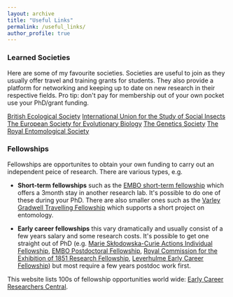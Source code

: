 ```yaml
---
layout: archive
title: "Useful Links"
permalink: /useful_links/
author_profile: true
---
```


<h3>Learned Societies</h3>

Here are some of my favourite societies. Societies are useful to join as they usually offer travel and training grants for students. They also provide a platform for networking and keeping up to date on new research in their respective fields. Pro tip: don't pay for membership out of your own pocket use your PhD/grant funding.

[British Ecological Society](https://www.britishecologicalsociety.org)
[International Union for the Study of Social Insects](http://www.iussi.org)
[The European Society for Evolutionary Biology](https://eseb.org)
[The Genetics Society](https://genetics.org.uk)
[The Royal Entomological Society](https://www.royensoc.co.uk)

<h3>Fellowships</h3>

Fellowships are opportunites to obtain your own funding to carry out an independent peice of research. There are various types, e.g.

- **Short-term fellowships** such as the [EMBO short-term fellowship](https://www.embo.org/funding-awards/fellowships/short-term-fellowships.html) which offers a 3month stay in another research lab. It's possible to do one of these during your PhD. There are also smaller ones such as the [Varley Gradwell Travelling Fellowship](https://www.zoo.ox.ac.uk/trustfunds#collapse405916) which supports a short project on entomology.

- **Early career fellowships** this vary dramatically and usually consist of a few years salary and some research costs. It's possible to get one straight out of PhD (e.g. [Marie Skłodowska-Curie Actions Individual Fellowship](https://ec.europa.eu/research/mariecurieactions/actions/individual-fellowships_en), [EMBO Postdoctoral Fellowship](https://www.embo.org/funding-awards/fellowships/postdoctoral-fellowships.html), [Royal Commission for the Exhibition of 1851 Research Fellowship](https://www.royalcommission1851.org), [Leverhulme Early Career Fellowship](https://www.leverhulme.ac.uk/early-career-fellowships)) but most require a few years postdoc work first.


This website lists 100s of fellowship opportunities world wide: [Early Career Researchers Central](https://ecrcentral.org/fundings).

